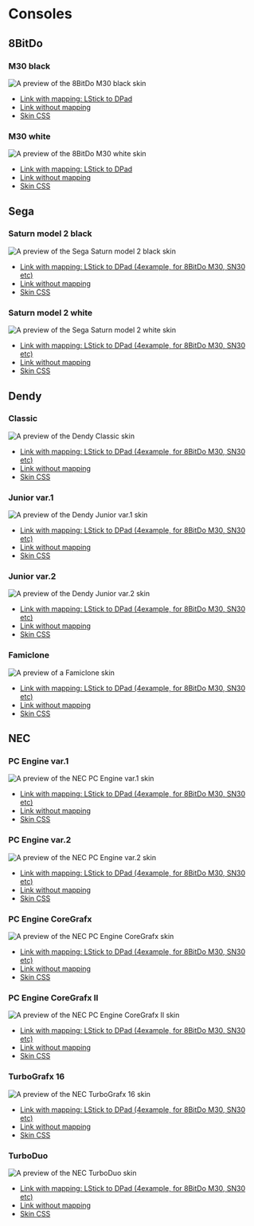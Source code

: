 # Consoles

## 8BitDo

### M30 black

![A preview of the 8BitDo M30 black skin](https://raw.githubusercontent.com/frolovlife/gamepadviewer-skins/refs/heads/main/preview/8bitdo-m30-black.svg "A preview of the 8BitDo M30 black skin")
- [Link with mapping: LStick to DPad](https://gamepadviewer.com/?p=1&css=https://frolovlife.github.io/gamepadviewer-skins/8bitdo/m30-black.css&map={"mapping":[{"targetType":"buttons","target":"14","disabled":false,"choiceOperand":"-","choiceType":"axes","choice":"0"},{"targetType":"buttons","target":"15","disabled":false,"choiceOperand":"%2B","choiceType":"axes","choice":"0"},{"targetType":"buttons","target":"12","disabled":false,"choiceOperand":"-","choiceType":"axes","choice":"1"},{"targetType":"buttons","target":"13","disabled":false,"choiceOperand":"%2B","choiceType":"axes","choice":"1"}]})
- [Link without mapping](https://gamepadviewer.com/?p=1&css=https://frolovlife.github.io/gamepadviewer-skins/8bitdo/m30-black.css)
- [Skin CSS](https://frolovlife.github.io/gamepadviewer-skins/8bitdo/m30-black.css)

### M30 white

![A preview of the 8BitDo M30 white skin](https://raw.githubusercontent.com/frolovlife/gamepadviewer-skins/refs/heads/main/preview/8bitdo-m30-white.svg "A preview of the 8BitDo M30 white skin")
- [Link with mapping: LStick to DPad](https://gamepadviewer.com/?p=1&css=https://frolovlife.github.io/gamepadviewer-skins/8bitdo/m30-white.css&map={"mapping":[{"targetType":"buttons","target":"14","disabled":false,"choiceOperand":"-","choiceType":"axes","choice":"0"},{"targetType":"buttons","target":"15","disabled":false,"choiceOperand":"%2B","choiceType":"axes","choice":"0"},{"targetType":"buttons","target":"12","disabled":false,"choiceOperand":"-","choiceType":"axes","choice":"1"},{"targetType":"buttons","target":"13","disabled":false,"choiceOperand":"%2B","choiceType":"axes","choice":"1"}]})
- [Link without mapping](https://gamepadviewer.com/?p=1&css=https://frolovlife.github.io/gamepadviewer-skins/8bitdo/m30-white.css)
- [Skin CSS](https://frolovlife.github.io/gamepadviewer-skins/8bitdo/m30-white.css)

## Sega

### Saturn model 2 black

![A preview of the Sega Saturn model 2 black skin](https://raw.githubusercontent.com/frolovlife/gamepadviewer-skins/refs/heads/main/preview/sega-saturn-m2-black.svg "A preview of the Sega Saturn model 2 black skin")
- [Link with mapping: LStick to DPad (4example, for 8BitDo M30, SN30 etc)](https://gamepadviewer.com/?p=1&css=https://frolovlife.github.io/gamepadviewer-skins/sega/saturn-model2-black.css&map={"mapping":[{"targetType":"buttons","target":"14","disabled":false,"choiceOperand":"-","choiceType":"axes","choice":"0"},{"targetType":"buttons","target":"15","disabled":false,"choiceOperand":"%2B","choiceType":"axes","choice":"0"},{"targetType":"buttons","target":"12","disabled":false,"choiceOperand":"-","choiceType":"axes","choice":"1"},{"targetType":"buttons","target":"13","disabled":false,"choiceOperand":"%2B","choiceType":"axes","choice":"1"}]})
- [Link without mapping](https://gamepadviewer.com/?p=1&css=https://frolovlife.github.io/gamepadviewer-skins/sega/saturn-model2-black.css)
- [Skin CSS](https://frolovlife.github.io/gamepadviewer-skins/sega/saturn-model2-black.css)

### Saturn model 2 white

![A preview of the Sega Saturn model 2 white skin](https://raw.githubusercontent.com/frolovlife/gamepadviewer-skins/refs/heads/main/preview/sega-saturn-m2-white.svg "A preview of the Sega Saturn model 2 white skin")
- [Link with mapping: LStick to DPad (4example, for 8BitDo M30, SN30 etc)](https://gamepadviewer.com/?p=1&css=https://frolovlife.github.io/gamepadviewer-skins/sega/saturn-model2-white.css&map={"mapping":[{"targetType":"buttons","target":"14","disabled":false,"choiceOperand":"-","choiceType":"axes","choice":"0"},{"targetType":"buttons","target":"15","disabled":false,"choiceOperand":"%2B","choiceType":"axes","choice":"0"},{"targetType":"buttons","target":"12","disabled":false,"choiceOperand":"-","choiceType":"axes","choice":"1"},{"targetType":"buttons","target":"13","disabled":false,"choiceOperand":"%2B","choiceType":"axes","choice":"1"}]})
- [Link without mapping](https://gamepadviewer.com/?p=1&css=https://frolovlife.github.io/gamepadviewer-skins/sega/saturn-model2-white.css)
- [Skin CSS](https://frolovlife.github.io/gamepadviewer-skins/sega/saturn-model2-white.css)


## Dendy

### Classic

![A preview of the Dendy Classic skin](https://raw.githubusercontent.com/frolovlife/gamepadviewer-skins/refs/heads/main/preview/dendy-classic.svg "A preview of the Dendy Classic skin")
- [Link with mapping: LStick to DPad (4example, for 8BitDo M30, SN30 etc)](https://gamepadviewer.com/?p=1&css=https://frolovlife.github.io/gamepadviewer-skins/dendy/classic.css&map={"mapping":[{"targetType":"buttons","target":"14","disabled":false,"choiceOperand":"-","choiceType":"axes","choice":"0"},{"targetType":"buttons","target":"15","disabled":false,"choiceOperand":"%2B","choiceType":"axes","choice":"0"},{"targetType":"buttons","target":"12","disabled":false,"choiceOperand":"-","choiceType":"axes","choice":"1"},{"targetType":"buttons","target":"13","disabled":false,"choiceOperand":"%2B","choiceType":"axes","choice":"1"}]})
- [Link without mapping](https://gamepadviewer.com/?p=1&css=https://frolovlife.github.io/gamepadviewer-skins/dendy/classic.css)
- [Skin CSS](https://frolovlife.github.io/gamepadviewer-skins/dendy/classic.css)

### Junior var.1

![A preview of the Dendy Junior var.1 skin](https://raw.githubusercontent.com/frolovlife/gamepadviewer-skins/refs/heads/main/preview/dendy-junior-v1.svg "A preview of the Dendy Junior var.1 skin")
- [Link with mapping: LStick to DPad (4example, for 8BitDo M30, SN30 etc)](https://gamepadviewer.com/?p=1&css=https://frolovlife.github.io/gamepadviewer-skins/dendy/junior-v1.css&map={"mapping":[{"targetType":"buttons","target":"14","disabled":false,"choiceOperand":"-","choiceType":"axes","choice":"0"},{"targetType":"buttons","target":"15","disabled":false,"choiceOperand":"%2B","choiceType":"axes","choice":"0"},{"targetType":"buttons","target":"12","disabled":false,"choiceOperand":"-","choiceType":"axes","choice":"1"},{"targetType":"buttons","target":"13","disabled":false,"choiceOperand":"%2B","choiceType":"axes","choice":"1"}]})
- [Link without mapping](https://gamepadviewer.com/?p=1&css=https://frolovlife.github.io/gamepadviewer-skins/dendy/junior-v1.css)
- [Skin CSS](https://frolovlife.github.io/gamepadviewer-skins/dendy/junior-v1.css)

### Junior var.2

![A preview of the Dendy Junior var.2 skin](https://raw.githubusercontent.com/frolovlife/gamepadviewer-skins/refs/heads/main/preview/dendy-junior-v2.svg "A preview of the Dendy Junior var.2 skin")
- [Link with mapping: LStick to DPad (4example, for 8BitDo M30, SN30 etc)](https://gamepadviewer.com/?p=1&css=https://frolovlife.github.io/gamepadviewer-skins/dendy/junior-v2.css&map={"mapping":[{"targetType":"buttons","target":"14","disabled":false,"choiceOperand":"-","choiceType":"axes","choice":"0"},{"targetType":"buttons","target":"15","disabled":false,"choiceOperand":"%2B","choiceType":"axes","choice":"0"},{"targetType":"buttons","target":"12","disabled":false,"choiceOperand":"-","choiceType":"axes","choice":"1"},{"targetType":"buttons","target":"13","disabled":false,"choiceOperand":"%2B","choiceType":"axes","choice":"1"}]})
- [Link without mapping](https://gamepadviewer.com/?p=1&css=https://frolovlife.github.io/gamepadviewer-skins/dendy/junior-v2.css)
- [Skin CSS](https://frolovlife.github.io/gamepadviewer-skins/dendy/junior-v2.css)

### Famiclone

![A preview of a Famiclone skin](https://raw.githubusercontent.com/frolovlife/gamepadviewer-skins/refs/heads/main/preview/famiclone.svg "A preview of a Famiclone skin")
- [Link with mapping: LStick to DPad (4example, for 8BitDo M30, SN30 etc)](https://gamepadviewer.com/?p=1&css=https://frolovlife.github.io/gamepadviewer-skins/dendy/famiclone.css&map={"mapping":[{"targetType":"buttons","target":"14","disabled":false,"choiceOperand":"-","choiceType":"axes","choice":"0"},{"targetType":"buttons","target":"15","disabled":false,"choiceOperand":"%2B","choiceType":"axes","choice":"0"},{"targetType":"buttons","target":"12","disabled":false,"choiceOperand":"-","choiceType":"axes","choice":"1"},{"targetType":"buttons","target":"13","disabled":false,"choiceOperand":"%2B","choiceType":"axes","choice":"1"}]})
- [Link without mapping](https://gamepadviewer.com/?p=1&css=https://frolovlife.github.io/gamepadviewer-skins/dendy/famiclone.css)
- [Skin CSS](https://frolovlife.github.io/gamepadviewer-skins/dendy/famiclone.css)


## NEC

### PC Engine var.1

![A preview of the NEC PC Engine var.1 skin](https://raw.githubusercontent.com/frolovlife/gamepadviewer-skins/refs/heads/main/preview/nec-pce-1.svg "A preview of the NEC PC Engine var.1 skin")
- [Link with mapping: LStick to DPad (4example, for 8BitDo M30, SN30 etc)](https://gamepadviewer.com/?p=1&css=https://frolovlife.github.io/gamepadviewer-skins/nec/pce-v1.css&map={"mapping":[{"targetType":"buttons","target":"14","disabled":false,"choiceOperand":"-","choiceType":"axes","choice":"0"},{"targetType":"buttons","target":"15","disabled":false,"choiceOperand":"%2B","choiceType":"axes","choice":"0"},{"targetType":"buttons","target":"12","disabled":false,"choiceOperand":"-","choiceType":"axes","choice":"1"},{"targetType":"buttons","target":"13","disabled":false,"choiceOperand":"%2B","choiceType":"axes","choice":"1"}]})
- [Link without mapping](https://gamepadviewer.com/?p=1&css=https://frolovlife.github.io/gamepadviewer-skins/nec/pce-v1.css)
- [Skin CSS](https://frolovlife.github.io/gamepadviewer-skins/nec/pce-v1.css)

### PC Engine var.2

![A preview of the NEC PC Engine var.2 skin](https://raw.githubusercontent.com/frolovlife/gamepadviewer-skins/refs/heads/main/preview/nec-pce-2.svg "A preview of the NEC PC Engine var.2 skin")
- [Link with mapping: LStick to DPad (4example, for 8BitDo M30, SN30 etc)](https://gamepadviewer.com/?p=1&css=https://frolovlife.github.io/gamepadviewer-skins/nec/pce-v2.css&map={"mapping":[{"targetType":"buttons","target":"14","disabled":false,"choiceOperand":"-","choiceType":"axes","choice":"0"},{"targetType":"buttons","target":"15","disabled":false,"choiceOperand":"%2B","choiceType":"axes","choice":"0"},{"targetType":"buttons","target":"12","disabled":false,"choiceOperand":"-","choiceType":"axes","choice":"1"},{"targetType":"buttons","target":"13","disabled":false,"choiceOperand":"%2B","choiceType":"axes","choice":"1"}]})
- [Link without mapping](https://gamepadviewer.com/?p=1&css=https://frolovlife.github.io/gamepadviewer-skins/nec/pce-v2.css)
- [Skin CSS](https://frolovlife.github.io/gamepadviewer-skins/nec/pce-v2.css)

### PC Engine CoreGrafx

![A preview of the NEC PC Engine CoreGrafx skin](https://raw.githubusercontent.com/frolovlife/gamepadviewer-skins/refs/heads/main/preview/nec-pce-cg.svg "A preview of the NEC PC Engine CoreGrafx skin")
- [Link with mapping: LStick to DPad (4example, for 8BitDo M30, SN30 etc)](https://gamepadviewer.com/?p=1&css=https://frolovlife.github.io/gamepadviewer-skins/nec/pce-cg.css&map={"mapping":[{"targetType":"buttons","target":"14","disabled":false,"choiceOperand":"-","choiceType":"axes","choice":"0"},{"targetType":"buttons","target":"15","disabled":false,"choiceOperand":"%2B","choiceType":"axes","choice":"0"},{"targetType":"buttons","target":"12","disabled":false,"choiceOperand":"-","choiceType":"axes","choice":"1"},{"targetType":"buttons","target":"13","disabled":false,"choiceOperand":"%2B","choiceType":"axes","choice":"1"}]})
- [Link without mapping](https://gamepadviewer.com/?p=1&css=https://frolovlife.github.io/gamepadviewer-skins/nec/pce-cg.css)
- [Skin CSS](https://frolovlife.github.io/gamepadviewer-skins/nec/pce-cg.css)

### PC Engine CoreGrafx II

![A preview of the NEC PC Engine CoreGrafx II skin](https://raw.githubusercontent.com/frolovlife/gamepadviewer-skins/refs/heads/main/preview/nec-pce-cg2.svg "A preview of the NEC PC Engine CoreGrafx II skin")
- [Link with mapping: LStick to DPad (4example, for 8BitDo M30, SN30 etc)](https://gamepadviewer.com/?p=1&css=https://frolovlife.github.io/gamepadviewer-skins/nec/pce-cg2.css&map={"mapping":[{"targetType":"buttons","target":"14","disabled":false,"choiceOperand":"-","choiceType":"axes","choice":"0"},{"targetType":"buttons","target":"15","disabled":false,"choiceOperand":"%2B","choiceType":"axes","choice":"0"},{"targetType":"buttons","target":"12","disabled":false,"choiceOperand":"-","choiceType":"axes","choice":"1"},{"targetType":"buttons","target":"13","disabled":false,"choiceOperand":"%2B","choiceType":"axes","choice":"1"}]})
- [Link without mapping](https://gamepadviewer.com/?p=1&css=https://frolovlife.github.io/gamepadviewer-skins/nec/pce-cg2.css)
- [Skin CSS](https://frolovlife.github.io/gamepadviewer-skins/nec/pce-cg2.css)

### TurboGrafx 16

![A preview of the NEC TurboGrafx 16 skin](https://raw.githubusercontent.com/frolovlife/gamepadviewer-skins/refs/heads/main/preview/nec-tg16.svg "A preview of the NEC TurboGrafx 16 skin")
- [Link with mapping: LStick to DPad (4example, for 8BitDo M30, SN30 etc)](https://gamepadviewer.com/?p=1&css=https://frolovlife.github.io/gamepadviewer-skins/nec/tg16.css&map={"mapping":[{"targetType":"buttons","target":"14","disabled":false,"choiceOperand":"-","choiceType":"axes","choice":"0"},{"targetType":"buttons","target":"15","disabled":false,"choiceOperand":"%2B","choiceType":"axes","choice":"0"},{"targetType":"buttons","target":"12","disabled":false,"choiceOperand":"-","choiceType":"axes","choice":"1"},{"targetType":"buttons","target":"13","disabled":false,"choiceOperand":"%2B","choiceType":"axes","choice":"1"}]})
- [Link without mapping](https://gamepadviewer.com/?p=1&css=https://frolovlife.github.io/gamepadviewer-skins/nec/tg16.css)
- [Skin CSS](https://frolovlife.github.io/gamepadviewer-skins/nec/tg16.css)

### TurboDuo

![A preview of the NEC TurboDuo skin](https://raw.githubusercontent.com/frolovlife/gamepadviewer-skins/refs/heads/main/preview/nec-td.svg "A preview of the NEC TurboDuo skin")
- [Link with mapping: LStick to DPad (4example, for 8BitDo M30, SN30 etc)](https://gamepadviewer.com/?p=1&css=https://frolovlife.github.io/gamepadviewer-skins/nec/td.css&map={"mapping":[{"targetType":"buttons","target":"14","disabled":false,"choiceOperand":"-","choiceType":"axes","choice":"0"},{"targetType":"buttons","target":"15","disabled":false,"choiceOperand":"%2B","choiceType":"axes","choice":"0"},{"targetType":"buttons","target":"12","disabled":false,"choiceOperand":"-","choiceType":"axes","choice":"1"},{"targetType":"buttons","target":"13","disabled":false,"choiceOperand":"%2B","choiceType":"axes","choice":"1"}]})
- [Link without mapping](https://gamepadviewer.com/?p=1&css=https://frolovlife.github.io/gamepadviewer-skins/nec/td.css)
- [Skin CSS](https://frolovlife.github.io/gamepadviewer-skins/nec/td.css)
